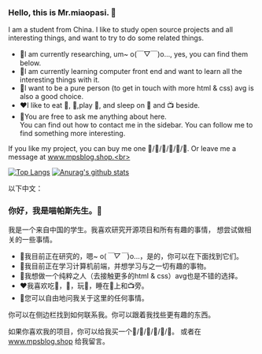 
### Hello, this is Mr.miaopasi. 👋 <br>
I am a student from China. I like to study open source projects and all interesting things, and want to try to do some related things.<br>

* 🔭I am currently researching, um~ o(￣▽￣)o..., yes, you can find them below.<br>
* 🌱I am currently learning computer front end and want to learn all the interesting things with it.<br>
* 🤔I want to be a pure person (to get in touch with more html & css) avg is also a good choice.<br>
* ❤️I like to eat 🍉, 🐓,play 🏓, and sleep on 🛌 and 📺 beside.<br>
* 💬You are free to ask me anything about here.<br>
You can find out how to contact me in the sidebar. You can follow me to find something more interesting.<br>

If you like my project, you can buy me one 🍉/🍔/🍟/🍦/🥤/🍰. Or leave me a message at www.mpsblog.shop.<br>

[![Top Langs](https://github-readme-stats.vercel.app/api/top-langs/?TYblog=anuraghazra&layout=compact)](https://github.com/anuraghazra/github-readme-stats)
[![Anurag's github stats](https://github-readme-stats.vercel.app/api?username=TYblog)](https://github.com/anuraghazra/github-readme-stats)

以下中文：

### 你好，我是喵帕斯先生。👋<br>

我是一个来自中国的学生。我喜欢研究开源项目和所有有趣的事情， 想尝试做相关的一些事情。<br>

* 🔭我目前正在研究的，嗯~ o(*￣▽￣*)o...，是的，你可以在下面找到它们。<br>
* 🌱我目前正在学习计算机前端，并想学习与之一切有趣的事物。<br>
* 🤔我想做一个纯粹之人（去接触更多的html & css）avg也是不错的选择。<br>
* ❤️我喜欢吃🍉，🐓，玩🏓，睡在🛌上和📺旁。<br>
* 💬您可以自由地问我关于这里的任何事情。<br>

你可以在侧边栏找到如何联系我。你可以跟着我找些更有趣的东西。<br>

如果你喜欢我的项目，你可以给我买一个🍉/🍔/🍟/🍦/🥤/🍰。 或者在 www.mpsblog.shop 给我留言。 <br>
